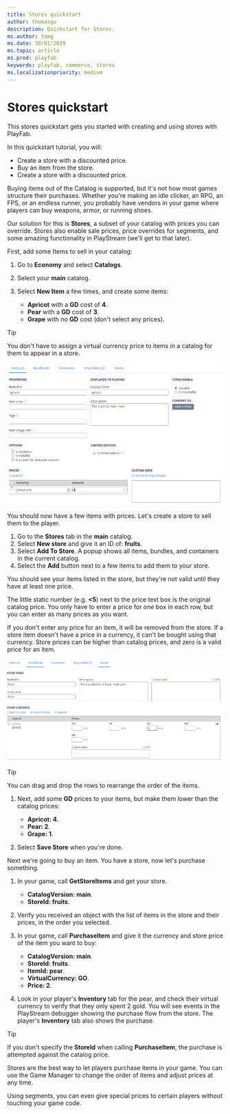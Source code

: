```yaml
---
title: Stores quickstart
author: thomasgu
description: Quickstart for Stores.
ms.author: tomg
ms.date: 30/01/2019
ms.topic: article
ms.prod: playfab
keywords: playfab, commerce, stores
ms.localizationpriority: medium
---
```


# Stores quickstart

This stores quickstart gets you started with creating and using stores with PlayFab.

In this quickstart tutorial, you will:

- Create a store with a discounted price.
- Buy an item from the store.
- Create a store with a discounted price.  

Buying items out of the Catalog is supported, but it's not how most games structure their purchases. Whether you're making an idle clicker, an RPG, an FPS, or an endless runner, you probably have vendors in your game where players can buy weapons, armor, or running shoes.

Our solution for this is **Stores**, a subset of your catalog with prices you can override. Stores also enable sale prices, price overrides for segments, and some amazing functionality in PlayStream (we'll get to that later).

First, add some Items to sell in your catalog:

1. Go to **Economy** and select **Catalogs**.
2. Select your **main** catalog.
3. Select **New Item** a few times, and create some items:

    - **Apricot** with a **GD** cost of **4**.
    - **Pear** with a **GD** cost of **3**.
    - **Grape** with no **GD** cost (don't select any prices).

> [!TIP]
> You don't have to assign a virtual currency price to items in a catalog for them to appear in a store.

![Add Items](media/tutorials/add-items.png)

You should now have a few items with prices. Let's create a store to sell them to the player.

1. Go to the **Stores** tab in the **main** catalog.
2. Select **New store** and give it an ID of: **fruits**.
3. Select **Add To Store**. A popup shows all items, bundles, and containers in the current catalog.
4. Select the **Add** button next to a few items to add them to your store.

You should see your items listed in the store, but they're not valid until they have at least one price.

The little static number (e.g. **<5**) next to the price text box is the original catalog price. You only have to enter a price for *one* box in each row, but you can enter as many prices as you want.

If you don't enter any price for an item, it will be removed from the store. If a store item doesn't have a price in a currency, it can't be bought using that currency. Store prices can be higher than catalog prices, and zero is a valid price for an item.

![Create Store](media/tutorials/create-store.png)

> [!TIP]
> You can drag and drop the rows to rearrange the order of the items.

1. Next, add some **GD** prices to your items, but make them lower than the catalog prices:

    - **Apricot: 4**.
    - **Pear: 2**.
    - **Grape: 1**.

2. Select **Save Store** when you're done.

Next we're going to buy an item. You have a store, now let's purchase something.

1. In your game, call **GetStoreItems** and get your store.

    - **CatalogVersion: main**.
    - **StoreId: fruits**.

2. Verify you received an object with the list of items in the store and their prices, in the order you selected.
3. In your game, call **PurchaseItem** and give it the currency and store price of the item you want to buy:

    - **CatalogVersion: main**.
    - **StoreId: fruits**.
    - **ItemId: pear**.
    - **VirtualCurrency: GO**.
    - **Price: 2**.

4. Look in your player's **Inventory** tab for the pear, and check their virtual currency to verify that they only spent 2 gold. You will see events in the PlayStream debugger showing the purchase flow from the store. The player's **Inventory** tab also shows the purchase.

> [!TIP]
> If you don't specify the **StoreId** when calling **PurchaseItem**, the purchase is attempted against the catalog price.

Stores are the best way to let players purchase items in your game. You can use the Game Manager to change the order of items and adjust prices at any time.

Using segments, you can even give special prices to certain players without touching your game code.
